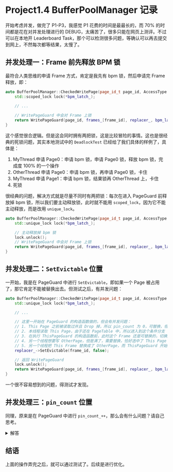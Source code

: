 # Project1.4 BufferPoolManager 记录

开始考虑并发，做完了 P1-P3，我感觉 P1 花费的时间是最最长的，而 70% 的时间都是花在对并发处理进行的 DEBUG，太痛苦了，很多只能在网页上测评。不过可以在本地开 Leaderboard Task，那个可以检测很多问题，等确认可以再去提交到网上，不然每次都等结果，太慢了。

## 并发处理一：Frame 前先释放 BPM 锁

最符合人类思维的申请 Frame 方式，肯定是我先有 bpm 锁，然后申请完 Frame 释放，即：

```cpp
auto BufferPoolManager::CheckedWritePage(page_id_t page_id, AccessType access_type) -> std::optional<WritePageGuard> {
    std::scoped_lock lock(*bpm_latch_);

    // ...
  
    // WritePageGuard 中会对 Frame 上锁
    return WritePageGuard(page_id, frames_[frame_id], replacer_, bpm_latch_);
}
```

这个感觉很合逻辑。但是这会同时拥有两把锁，这是比较冒险的事情。这也是很经典的死锁问题，其实本地测试中的 `DeadlockTest` 已经给了我们具体的样例了，具体是：

1. MyThread 申请 Page0：申请 bpm 锁，申请 Page0 锁，释放 bpm 锁，完成度 100% 的一个操作
2. OtherThread 申请 Page0：申请 bpm 锁，再申请 Page0 锁，卡住
3. MyThread 申请 Page1：申请 bpm 锁，结果锁再 OtherThread 上，卡住
4. 死锁

很经典的问题，解决方式就是尽量不同时有两把锁：每次在进入 PageGuard 前释放掉 bpm 锁，所以我们要主动释放锁，此时就不能用 `scoped_lock`，因为它不能主动释放，而是改用 `unique_lock`。

```cpp
auto BufferPoolManager::CheckedWritePage(page_id_t page_id, AccessType access_type) -> std::optional<WritePageGuard> {
    std::unique_lock lock(*bpm_latch_);

    // 主动释放掉 bpm 锁
    lock.unlock();
    // WritePageGuard 中会对 Frame 上锁
    return WritePageGuard(page_id, frames_[frame_id], replacer_, bpm_latch_, disk_scheduler_);
}
```

## 并发处理二：`SetEvictable` 位置

一开始，我是在 PageGuard 中进行 `SetEvictable`，即如果一个 Page 被占用了，那它肯定不能被替换出去。但测试之后，有并发问题：

```cpp
auto BufferPoolManager::CheckedWritePage(page_id_t page_id, AccessType access_type) -> std::optional<WritePageGuard> {
    std::unique_lock lock(*bpm_latch_);

    // ...

    // 这里一开始在 PageGuard 的构造函数做的，但会有并发问题：
    // 1. This Page 之前被读取过并且 Drop 掉，所以 pin_count 为 0，可替换，但还在 PageTable 中
    // 2. 本线程读取 This Page，由于还在 PageTable 中，所以进入到这个条件分支
    // 3. 在执行 ThisPageGuard 的构造函数前，此时这个 Frame 还是可替换的，切换到其他线程
    // 4. 另一个线程想要写 OtherPage，但是满了，需要替换，恰好选中了 This Page 对应的 Frame
    // 5. 另一个线程把 This Frame 替换成了 OtherPage，而 ThisPageGuard 开始构造，这样就读取错了错误的 Page
    replacer_->SetEvictable(frame_id, false);

    // 返回 WritePageGuard
    lock.unlock();
    return WritePageGuard(page_id, frames_[frame_id], replacer_, bpm_latch_, disk_scheduler_);
}
```

一个很不容易想到的问题，得测试才发现。


## 并发处理三：`pin_count` 位置

同理，原来是在 PageGuard 中进行 `pin_count_++`，那么会有什么问题？请自己思考。

<details>

<summary> 解答 </summary>

1. 在本线程执行之前，有一个线程 A 访问到了 ThisPage
2. 本线程执行，进入到这里的条件分支，在执行 ThisPageGuard 构造函数前，切换到线程 A
3. 线程 A 进行 Drop，此时 ThisPage 的 pin_count 为 0，Drop 中设置为可替换，但还在 PageTable 中，切换到另一个线程 B
4. 线程 B 想要写 OtherPage，但满了，需要替换，恰好选中了 This Page 对应的 Frame
5. 线程 B 把 This Frame 替换成了 OtherPage，而 ThisPageGuard 开始构造，这样就读取错了错误的 Page

</details>


## 结语

上面的操作弄完之后，就可以通过测试了。后续是进行优化。